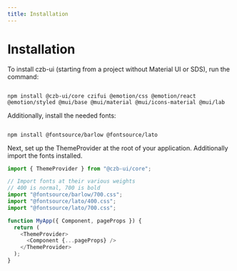 ```yaml
---
title: Installation
---
```


# Installation

To install czb-ui (starting from a project without Material UI or SDS),
run the command:

```shell

npm install @czb-ui/core czifui @emotion/css @emotion/react
@emotion/styled @mui/base @mui/material @mui/icons-material @mui/lab

```

Additionally, install the needed fonts:

```shell

npm install @fontsource/barlow @fontsource/lato

```

Next, set up the ThemeProvider at the root of your application.
Additionally import the fonts installed.

```javascript
import { ThemeProvider } from "@czb-ui/core";

// Import fonts at their various weights
// 400 is normal, 700 is bold
import "@fontsource/barlow/700.css";
import "@fontsource/lato/400.css";
import "@fontsource/lato/700.css";

function MyApp({ Component, pageProps }) {
  return (
    <ThemeProvider>
      <Component {...pageProps} />
    </ThemeProvider>
  );
}
```
